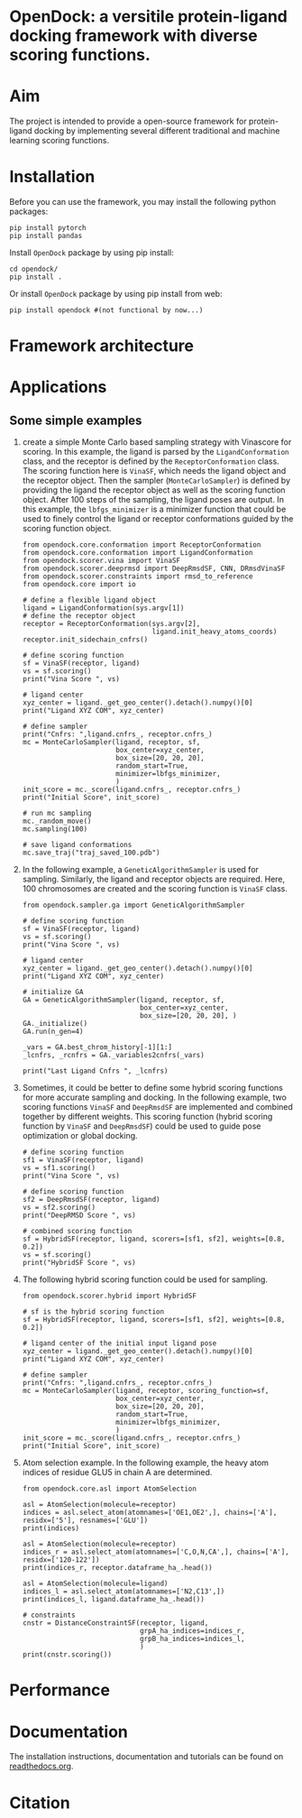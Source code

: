 # OpenDock: a versitile protein-ligand docking framework with diverse scoring functions. 

# Aim 
The project is intended to provide a open-source framework for protein-ligand 
docking by implementing several different traditional and machine learning 
scoring functions. 

# Installation 
Before you can use the framework, you may install the following python packages:

    pip install pytorch 
    pip install pandas 

Install `OpenDock` package by using pip install:

    cd opendock/
    pip install . 

Or install `OpenDock` package by using pip install from web:

    pip install opendock #(not functional by now...)


# Framework architecture

# Applications
## Some simple examples
1. create a simple Monte Carlo based sampling strategy with Vinascore for scoring. 
In this example, the ligand is parsed by the `LigandConformation` class, and the receptor 
is defined by the `ReceptorConformation` class. The scoring function here is `VinaSF`, which 
needs the ligand object and the receptor object. Then the sampler (`MonteCarloSampler`) is
defined by providing the ligand the receptor object as well as the scoring function object. 
After 100 steps of the sampling, the ligand poses are output.
In this example, the `lbfgs_minimizer` is a minimizer function that could be used to
finely control the ligand or receptor conformations guided by the scoring function object.

    ```
    from opendock.core.conformation import ReceptorConformation
    from opendock.core.conformation import LigandConformation
    from opendock.scorer.vina import VinaSF
    from opendock.scorer.deeprmsd import DeepRmsdSF, CNN, DRmsdVinaSF
    from opendock.scorer.constraints import rmsd_to_reference
    from opendock.core import io

    # define a flexible ligand object 
    ligand = LigandConformation(sys.argv[1])
    # define the receptor object
    receptor = ReceptorConformation(sys.argv[2], 
                                    ligand.init_heavy_atoms_coords)
    receptor.init_sidechain_cnfrs()
    
    # define scoring function
    sf = VinaSF(receptor, ligand)
    vs = sf.scoring()
    print("Vina Score ", vs)

    # ligand center
    xyz_center = ligand._get_geo_center().detach().numpy()[0]
    print("Ligand XYZ COM", xyz_center)

    # define sampler
    print("Cnfrs: ",ligand.cnfrs_, receptor.cnfrs_)
    mc = MonteCarloSampler(ligand, receptor, sf, 
                           box_center=xyz_center, 
                           box_size=[20, 20, 20], 
                           random_start=True,
                           minimizer=lbfgs_minimizer,
                           )
    init_score = mc._score(ligand.cnfrs_, receptor.cnfrs_)
    print("Initial Score", init_score)

    # run mc sampling
    mc._random_move()
    mc.sampling(100)
    
    # save ligand conformations
    mc.save_traj("traj_saved_100.pdb")
    ```

2. In the following example, a `GeneticAlgorithmSampler` is used for sampling. Similarly, 
the ligand and receptor objects are required. Here, 100 chromosomes are created and the 
scoring function is `VinaSF` class. 

    ```
    from opendock.sampler.ga import GeneticAlgorithmSampler

    # define scoring function
    sf = VinaSF(receptor, ligand)
    vs = sf.scoring()
    print("Vina Score ", vs)

    # ligand center
    xyz_center = ligand._get_geo_center().detach().numpy()[0]
    print("Ligand XYZ COM", xyz_center)

    # initialize GA
    GA = GeneticAlgorithmSampler(ligand, receptor, sf, 
                                 box_center=xyz_center, 
                                 box_size=[20, 20, 20], )
    GA._initialize()
    GA.run(n_gen=4)

    _vars = GA.best_chrom_history[-1][1:]
    _lcnfrs, _rcnfrs = GA._variables2cnfrs(_vars)

    print("Last Ligand Cnfrs ", _lcnfrs)
    ```

3. Sometimes, it could be better to define some hybrid scoring functions for 
more accurate sampling and docking. In the following example, two scoring functions
`VinaSF` and `DeepRmsdSF` are implemented and combined together by different
weights. This scoring function (hybrid scoring function by `VinaSF` and `DeepRmsdSF`)
could be used to guide pose optimization or global docking.  

    ```
    # define scoring function
    sf1 = VinaSF(receptor, ligand)
    vs = sf1.scoring()
    print("Vina Score ", vs)

    # define scoring function
    sf2 = DeepRmsdSF(receptor, ligand)
    vs = sf2.scoring()
    print("DeepRMSD Score ", vs)

    # combined scoring function
    sf = HybridSF(receptor, ligand, scorers=[sf1, sf2], weights=[0.8, 0.2])
    vs = sf.scoring()
    print("HybridSF Score ", vs)
    ```

4. The following hybrid scoring function could be used for sampling. 

    ```
    from opendock.scorer.hybrid import HybridSF

    # sf is the hybrid scoring function
    sf = HybridSF(receptor, ligand, scorers=[sf1, sf2], weights=[0.8, 0.2])

    # ligand center of the initial input ligand pose
    xyz_center = ligand._get_geo_center().detach().numpy()[0]
    print("Ligand XYZ COM", xyz_center)

    # define sampler
    print("Cnfrs: ",ligand.cnfrs_, receptor.cnfrs_)
    mc = MonteCarloSampler(ligand, receptor, scoring_function=sf, 
                           box_center=xyz_center, 
                           box_size=[20, 20, 20], 
                           random_start=True,
                           minimizer=lbfgs_minimizer,
                           )
    init_score = mc._score(ligand.cnfrs_, receptor.cnfrs_)
    print("Initial Score", init_score)
    ```

5. Atom selection example. In the following example, the heavy atom 
indices of residue GLU5 in chain A are determined. 

    ```
    from opendock.core.asl import AtomSelection 

    asl = AtomSelection(molecule=receptor)
    indices = asl.select_atom(atomnames=['OE1,OE2',], chains=['A'], residx=['5'], resnames=['GLU'])
    print(indices)

    asl = AtomSelection(molecule=receptor)
    indices_r = asl.select_atom(atomnames=['C,O,N,CA',], chains=['A'], residx=['120-122'])
    print(indices_r, receptor.dataframe_ha_.head())

    asl = AtomSelection(molecule=ligand)
    indices_l = asl.select_atom(atomnames=['N2,C13',])
    print(indices_l, ligand.dataframe_ha_.head())

    # constraints
    cnstr = DistanceConstraintSF(receptor, ligand, 
                                 grpA_ha_indices=indices_r, 
                                 grpB_ha_indices=indices_l, 
                                 )
    print(cnstr.scoring())
    ```

# Performance

# Documentation
The installation instructions, documentation and tutorials can be found on [readthedocs.org](https://opendock-readthedocs.readthedocs.io/en/latest/).
# Citation
